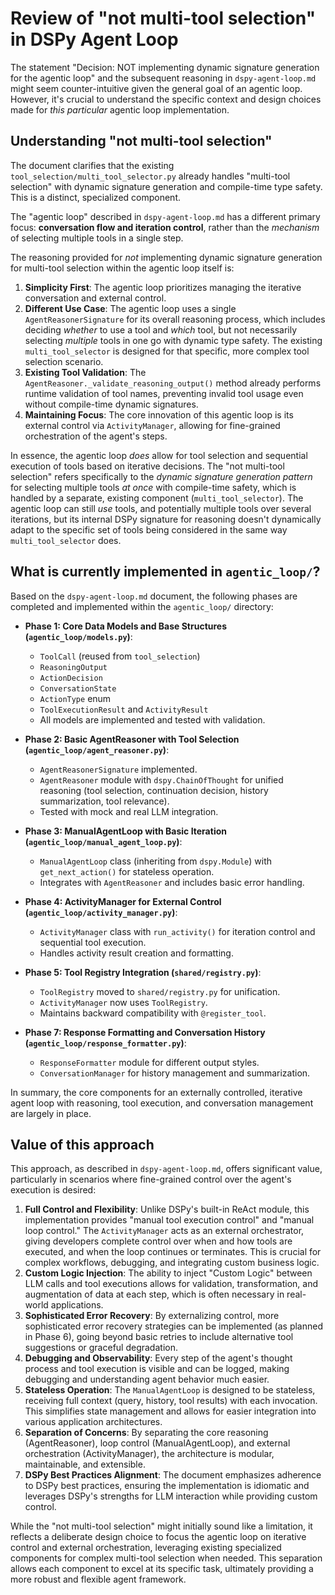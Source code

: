 # Review of "not multi-tool selection" in DSPy Agent Loop

The statement "Decision: NOT implementing dynamic signature generation for the agentic loop" and the subsequent reasoning in `dspy-agent-loop.md` might seem counter-intuitive given the general goal of an agentic loop. However, it's crucial to understand the specific context and design choices made for *this particular* agentic loop implementation.

## Understanding "not multi-tool selection"

The document clarifies that the existing `tool_selection/multi_tool_selector.py` already handles "multi-tool selection" with dynamic signature generation and compile-time type safety. This is a distinct, specialized component.

The "agentic loop" described in `dspy-agent-loop.md` has a different primary focus: **conversation flow and iteration control**, rather than the *mechanism* of selecting multiple tools in a single step.

The reasoning provided for *not* implementing dynamic signature generation for multi-tool selection within the agentic loop itself is:
1.  **Simplicity First**: The agentic loop prioritizes managing the iterative conversation and external control.
2.  **Different Use Case**: The agentic loop uses a single `AgentReasonerSignature` for its overall reasoning process, which includes deciding *whether* to use a tool and *which* tool, but not necessarily selecting *multiple* tools in one go with dynamic type safety. The existing `multi_tool_selector` is designed for that specific, more complex tool selection scenario.
3.  **Existing Tool Validation**: The `AgentReasoner._validate_reasoning_output()` method already performs runtime validation of tool names, preventing invalid tool usage even without compile-time dynamic signatures.
4.  **Maintaining Focus**: The core innovation of this agentic loop is its external control via `ActivityManager`, allowing for fine-grained orchestration of the agent's steps.

In essence, the agentic loop *does* allow for tool selection and sequential execution of tools based on iterative decisions. The "not multi-tool selection" refers specifically to the *dynamic signature generation pattern* for selecting multiple tools *at once* with compile-time safety, which is handled by a separate, existing component (`multi_tool_selector`). The agentic loop can still *use* tools, and potentially multiple tools over several iterations, but its internal DSPy signature for reasoning doesn't dynamically adapt to the specific set of tools being considered in the same way `multi_tool_selector` does.

## What is currently implemented in `agentic_loop/`?

Based on the `dspy-agent-loop.md` document, the following phases are completed and implemented within the `agentic_loop/` directory:

*   **Phase 1: Core Data Models and Base Structures (`agentic_loop/models.py`)**:
    *   `ToolCall` (reused from `tool_selection`)
    *   `ReasoningOutput`
    *   `ActionDecision`
    *   `ConversationState`
    *   `ActionType` enum
    *   `ToolExecutionResult` and `ActivityResult`
    *   All models are implemented and tested with validation.

*   **Phase 2: Basic AgentReasoner with Tool Selection (`agentic_loop/agent_reasoner.py`)**:
    *   `AgentReasonerSignature` implemented.
    *   `AgentReasoner` module with `dspy.ChainOfThought` for unified reasoning (tool selection, continuation decision, history summarization, tool relevance).
    *   Tested with mock and real LLM integration.

*   **Phase 3: ManualAgentLoop with Basic Iteration (`agentic_loop/manual_agent_loop.py`)**:
    *   `ManualAgentLoop` class (inheriting from `dspy.Module`) with `get_next_action()` for stateless operation.
    *   Integrates with `AgentReasoner` and includes basic error handling.

*   **Phase 4: ActivityManager for External Control (`agentic_loop/activity_manager.py`)**:
    *   `ActivityManager` class with `run_activity()` for iteration control and sequential tool execution.
    *   Handles activity result creation and formatting.

*   **Phase 5: Tool Registry Integration (`shared/registry.py`)**:
    *   `ToolRegistry` moved to `shared/registry.py` for unification.
    *   `ActivityManager` now uses `ToolRegistry`.
    *   Maintains backward compatibility with `@register_tool`.

*   **Phase 7: Response Formatting and Conversation History (`agentic_loop/response_formatter.py`)**:
    *   `ResponseFormatter` module for different output styles.
    *   `ConversationManager` for history management and summarization.

In summary, the core components for an externally controlled, iterative agent loop with reasoning, tool execution, and conversation management are largely in place.

## Value of this approach

This approach, as described in `dspy-agent-loop.md`, offers significant value, particularly in scenarios where fine-grained control over the agent's execution is desired:

1.  **Full Control and Flexibility**: Unlike DSPy's built-in ReAct module, this implementation provides "manual tool execution control" and "manual loop control." The `ActivityManager` acts as an external orchestrator, giving developers complete control over when and how tools are executed, and when the loop continues or terminates. This is crucial for complex workflows, debugging, and integrating custom business logic.
2.  **Custom Logic Injection**: The ability to inject "Custom Logic" between LLM calls and tool executions allows for validation, transformation, and augmentation of data at each step, which is often necessary in real-world applications.
3.  **Sophisticated Error Recovery**: By externalizing control, more sophisticated error recovery strategies can be implemented (as planned in Phase 6), going beyond basic retries to include alternative tool suggestions or graceful degradation.
4.  **Debugging and Observability**: Every step of the agent's thought process and tool execution is visible and can be logged, making debugging and understanding agent behavior much easier.
5.  **Stateless Operation**: The `ManualAgentLoop` is designed to be stateless, receiving full context (query, history, tool results) with each invocation. This simplifies state management and allows for easier integration into various application architectures.
6.  **Separation of Concerns**: By separating the core reasoning (AgentReasoner), loop control (ManualAgentLoop), and external orchestration (ActivityManager), the architecture is modular, maintainable, and extensible.
7.  **DSPy Best Practices Alignment**: The document emphasizes adherence to DSPy best practices, ensuring the implementation is idiomatic and leverages DSPy's strengths for LLM interaction while providing custom control.

While the "not multi-tool selection" might initially sound like a limitation, it reflects a deliberate design choice to focus the agentic loop on iterative control and external orchestration, leveraging existing specialized components for complex multi-tool selection when needed. This separation allows each component to excel at its specific task, ultimately providing a more robust and flexible agent framework.
